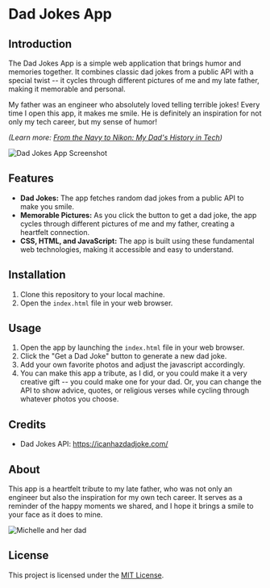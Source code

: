 # Dad Jokes App


## Introduction

The Dad Jokes App is a simple web application that brings humor and memories together. It combines classic dad jokes from a public API with a special twist -- it cycles through different pictures of me and my late father, making it memorable and personal. 

My father was an engineer who absolutely loved telling terrible jokes! Every time I open this app, it makes me smile. He is definitely an inspiration for not only my tech career, but my sense of humor!

<i>(Learn more: <a href="https://www.linkedin.com/pulse/from-navy-nikon-my-dads-history-tech-michelle-kirkland">From the Navy to Nikon: My Dad's History in Tech</a>)</i>

![Dad Jokes App Screenshot](https://i.imgur.com/R0jLVv1.png)

## Features

- **Dad Jokes:** The app fetches random dad jokes from a public API to make you smile.
- **Memorable Pictures:** As you click the button to get a dad joke, the app cycles through different pictures of me and my father, creating a heartfelt connection.
- **CSS, HTML, and JavaScript:** The app is built using these fundamental web technologies, making it accessible and easy to understand.

## Installation

1. Clone this repository to your local machine.
2. Open the `index.html` file in your web browser.

## Usage

1. Open the app by launching the `index.html` file in your web browser.
2. Click the "Get a Dad Joke" button to generate a new dad joke.
3. Add your own favorite photos and adjust the javascript accordingly.
4. You can make this app a tribute, as I did, or you could make it a very creative gift -- you could make one for your dad. Or, you can change the API to show advice, quotes, or religious verses while cycling through whatever photos you choose.

## Credits

- Dad Jokes API: https://icanhazdadjoke.com/

## About

This app is a heartfelt tribute to my late father, who was not only an engineer but also the inspiration for my own tech career. It serves as a reminder of the happy moments we shared, and I hope it brings a smile to your face as it does to mine.


![Michelle and her dad](https://i.imgur.com/bDUQLoq.jpg)

## License

This project is licensed under the [MIT License](LICENSE.md).
